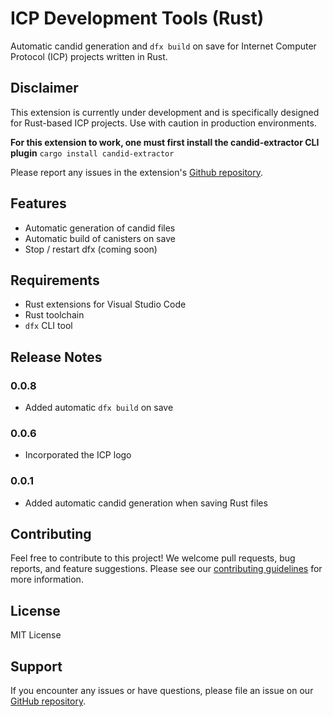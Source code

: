 # ICP Development Tools (Rust)

Automatic candid generation and `dfx build` on save for Internet Computer Protocol (ICP) projects written in Rust.

## Disclaimer

This extension is currently under development and is specifically designed for Rust-based ICP projects. Use with caution in production environments.

**For this extension to work, one must first install the candid-extractor CLI plugin**
``cargo install candid-extractor``

Please report any issues in the extension's [Github repository](https://github.com/vincentes/vsc-icp-development-tools).

## Features

- Automatic generation of candid files 
- Automatic build of canisters on save
- Stop / restart dfx (coming soon)

## Requirements

- Rust extensions for Visual Studio Code
- Rust toolchain
- `dfx` CLI tool

## Release Notes

### 0.0.8
- Added automatic `dfx build` on save

### 0.0.6
- Incorporated the ICP logo

### 0.0.1
- Added automatic candid generation when saving Rust files

## Contributing

Feel free to contribute to this project! We welcome pull requests, bug reports, and feature suggestions. Please see our [contributing guidelines](CONTRIBUTING.md) for more information.

## License
MIT License

## Support

If you encounter any issues or have questions, please file an issue on our [GitHub repository](https://github.com/your-repo-link).